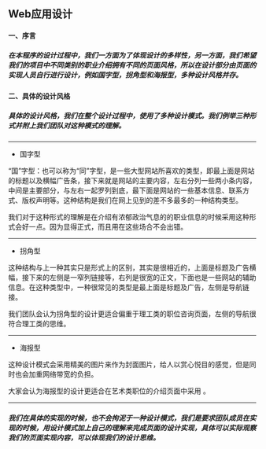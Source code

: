 ## Web应用设计



####  一、序言
##### 在本程序的设计过程中，我们一方面为了体现设计的多样性，另一方面，我们希望我们的项目中不同类别的职业介绍拥有不同的页面风格，所以在设计部分由页面的实现人员自行进行设计，例如国字型，拐角型和海报型，多种设计风格并存。

#### 二、具体的设计风格
##### 具体的设计风格，我们在整个设计过程中，使用了多种设计模式。我们例举三种形式并附上我们团队对这种模式的理解。

---

- 国字型

“国”字型：也可以称为“同”字型，是一些大型网站所喜欢的类型，即最上面是网站的标题以及横幅广告条，接下来就是网站的主要内容，左右分列一些两小条内容，中间是主要部分，与左右一起罗列到底，最下面是网站的一些基本信息、联系方式、版权声明等。这种结构是我们在网上见到的差不多最多的一种结构类型。

我们对于这种形式的理解是在介绍有浓郁政治气息的的职业信息的时候采用这种形式会好一点。因为显得正式，而且用在这些场合不会出错。



---
- 拐角型

这种结构与上一种其实只是形式上的区别，其实是很相近的，上面是标题及广告横幅，接下来的左侧是一窄列链接等，右列是很宽的正文，下面也是一些网站的辅助信息。在这种类型中，一种很常见的类型是最上面是标题及广告，左侧是导航链接。

我们团队会认为拐角型的设计更适合偏重于理工类的职位咨询页面，左侧的导航很符合理工类的思维。


---
- 海报型

这种设计模式会采用精美的图片来作为封面图片，给人以赏心悦目的感觉，但是同时也会加重网络带宽的负担。

大家会认为海报型的设计更适合在艺术类职位的介绍页面中采用
。



---
##### 我们在具体的实现的时候，也不会拘泥于一种设计模式，我们是要求团队成员在实现的时候，用设计模式加上自己的理解来完成页面的设计实现，具体可以实际观察我们的页面实现内容，可以体现我们的设计思维。